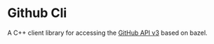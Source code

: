 # Github Cli

A C++ client library for accessing the [GitHub API v3](https://developer.github.com/v3/) based on bazel.



